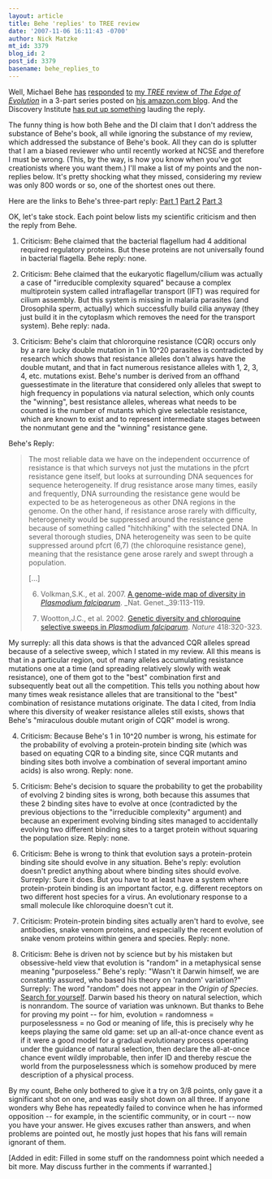 ```yaml
---
layout: article
title: Behe 'replies' to TREE review
date: '2007-11-06 16:11:43 -0700'
author: Nick Matzke
mt_id: 3379
blog_id: 2
post_id: 3379
basename: behe_replies_to
---
```

Well, Michael Behe [has](http://www.amazon.com/gp/blog/post/PLNK1ME9A3BR638GZ) [responded](http://www.amazon.com/gp/blog/post/PLNK17G2SQARF948L) [to](http://www.amazon.com/gp/blog/post/PLNK3KENX1ZE8XAYQ) [my _TREE_ review of _The Edge of Evolution_](http://pandasthumb.org/archives/2007/10/full-text-of-th.html) in a 3-part series posted on [his amazon.com blog](http://www.amazon.com/gp/blog/A3DGRQ0IO7KYQ2/). And the Discovery Institute [has put up something](http://www.evolutionnews.org/2007/11/behes_critics_in_cahoots.html) lauding the reply.

The funny thing is how both Behe and the DI claim that I don't address the substance of Behe's book, all while ignoring the substance of my review, which addressed the substance of Behe's book.  All they can do is splutter that I am a biased reviewer who until recently worked at NCSE and therefore I must be wrong.  (This, by the way, is how you know when you've got creationists where you want them.)  I'll make a list of my points and the non-replies below.  It's pretty shocking what they missed, considering my review was only 800 words or so, one of the shortest ones out there.

Here are the links to Behe's three-part reply:
[Part 1](http://www.amazon.com/gp/blog/post/PLNK1ME9A3BR638GZ)
[Part 2](http://www.amazon.com/gp/blog/post/PLNK17G2SQARF948L)
[Part 3](http://www.amazon.com/gp/blog/post/PLNK3KENX1ZE8XAYQ)

OK, let's take stock.  Each point below lists my scientific criticism and then the reply from Behe.

1. Criticism: Behe claimed that the bacterial flagellum had 4 additional required regulatory proteins.  But these proteins are not universally found in bacterial flagella.  Behe reply: none.

2. Criticism: Behe claimed that the eukaryotic flagellum/cilium was actually a case of "irreducible complexity squared" because a complex multiprotein system called intraflagellar transport (IFT) was required for cilium assembly.  But this system is missing in malaria parasites (and Drosophila sperm, actually) which successfully build cilia anyway (they just build it in the cytoplasm which removes the need for the transport system).  Behe reply: nada.

3. Criticism: Behe's claim that chlororquine resistance (CQR) occurs only by a rare lucky double mutation in 1 in 10^20 parasites is contradicted by research which shows that resistance alleles don't always have the double mutant, and that in fact numerous resistance alleles with 1, 2, 3, 4, etc. mutations exist.  Behe's number is derived from an offhand guessestimate in the literature that considered only alleles that swept to high frequency in populations via natural selection, which only counts the "winning", best resistance alleles, whereas what needs to be counted is the number of mutants which give selectable resistance, which are known to exist and to represent intermediate stages between the nonmutant gene and the "winning" resistance gene.  

Behe's Reply:

> The most reliable data we have on the independent occurrence of resistance is that which surveys not just the mutations in the pfcrt resistance gene itself, but looks at surrounding DNA sequences for sequence heterogeneity. If drug resistance arose many times, easily and frequently, DNA surrounding the resistance gene would be expected to be as heterogeneous as other DNA regions in the genome. On the other hand, if resistance arose rarely with difficulty, heterogeneity would be suppressed around the resistance gene because of something called "hitchhiking" with the selected DNA. In several thorough studies, DNA heterogeneity was seen to be quite suppressed around pfcrt (6,7) (the chloroquine resistance gene), meaning that the resistance gene arose rarely and swept through a population.
> 
> \[...\]
> 
> 6. Volkman,S.K., et al. 2007. [A genome-wide map of diversity in _Plasmodium falciparum_](http://www.nature.com/ng/journal/v39/n1/abs/ng1930.html). _Nat. Genet._39:113-119.
> 
> 7. Wootton,J.C., et al. 2002. [Genetic diversity and chloroquine selective sweeps in _Plasmodium falciparum_](http://www.nature.com/nature/journal/v418/n6895/abs/nature00813.html). _Nature_ 418:320-323.

My surreply: all this data shows is that the advanced CQR alleles spread because of a selective sweep, which I stated in my review.  All this means is that in a particular region, out of many alleles accumulating resistance mutations one at a time (and spreading relatively slowly with weak resistance), one of them got to the "best" combination first and subsequently beat out all the competition.  This tells you nothing about how many times weak resistance alleles that are transitional to the "best" combination of resistance mutations originate.  The data I cited, from India where this diversity of weaker resistance alleles still exists, shows that Behe's "miraculous double mutant origin of CQR" model is wrong.

4. Criticism: Because Behe's 1 in 10^20 number is wrong, his estimate for the probability of evolving a protein-protein binding site (which was based on equating CQR to a binding site, since CQR mutants and binding sites both involve a combination of several important amino acids) is also wrong.  Reply: none.

5. Criticism: Behe's decision to square the probability to get the probability of evolving 2 binding sites is wrong, both because this assumes that these 2 binding sites have to evolve at once (contradicted by the previous objections to the "irreducible complexity" argument) and because an experiment evolving binding sites managed to accidentally evolving two different binding sites to a target protein without squaring the population size.  Reply: none.

6. Criticism: Behe is wrong to think that evolution says a protein-protein binding site should evolve in any situation.  Behe's reply: evolution doesn't predict anything about where binding sites should evolve.  Surreply: Sure it does.  But you have to at least have a system where protein-protein binding is an important factor, e.g. different receptors on two different host species for a virus.  An evolutionary response to a small molecule like chloroquine doesn't cut it.

7. Criticism: Protein-protein binding sites actually aren't hard to evolve, see antibodies, snake venom proteins, and especially the recent evolution of snake venom proteins within genera and species.  Reply: none.

8. Criticism: Behe is driven not by science but by his mistaken but obsessive-held view that evolution is "random" in a metaphysical sense meaning "purposeless."  Behe's reply: "Wasn't it Darwin himself, we are constantly assured, who based his theory on 'random' variation?"  Surreply: The word "random" does not appear in the _Origin of Species_.  [Search for yourself](http://darwin-online.org.uk/content/frameset?itemID=F391&amp;viewtype=text&amp;pageseq=1).  Darwin based his theory on natural selection, which is nonrandom.  The source of variation was unknown.  But thanks to Behe for proving my point -- for him, evolution = randomness = purposelessness = no God or meaning of life, this is precisely why he keeps playing the same old game: set up an all-at-once chance event as if it were a good model for a gradual evolutionary process operating under the guidance of natural selection, then declare the all-at-once chance event wildly improbable, then infer ID and thereby rescue the world from the purposelessness which is somehow produced by mere description of a physical process.

By my count, Behe only bothered to give it a try on 3/8 points, only gave it a significant shot on one, and was easily shot down on all three.  If anyone wonders why Behe has repeatedly failed to convince when he has informed opposition -- for example, in the scientific community, or in court -- now you have your answer.  He gives excuses rather than answers, and when problems are pointed out, he mostly just hopes that his fans will remain ignorant of them.

\[Added in edit: Filled in some stuff on the randomness point which needed a bit more.  May discuss further in the comments if warranted.\]
